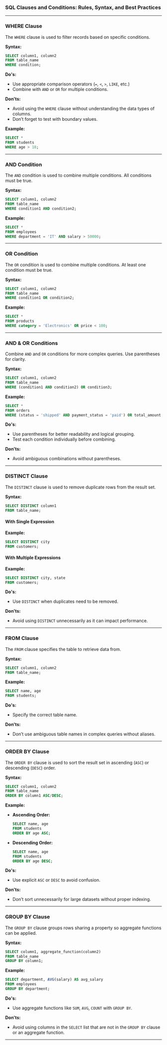 ### SQL Clauses and Conditions: Rules, Syntax, and Best Practices

---

### **WHERE Clause**
The `WHERE` clause is used to filter records based on specific conditions.

**Syntax:**
```sql
SELECT column1, column2
FROM table_name
WHERE condition;
```

**Do's:**
- Use appropriate comparison operators (`=`, `<`, `>`, `LIKE`, etc.)
- Combine with `AND` or `OR` for multiple conditions.

**Don'ts:**
- Avoid using the `WHERE` clause without understanding the data types of columns.
- Don’t forget to test with boundary values.

**Example:**
```sql
SELECT *
FROM students
WHERE age > 18;
```

---

### **AND Condition**
The `AND` condition is used to combine multiple conditions. All conditions must be true.

**Syntax:**
```sql
SELECT column1, column2
FROM table_name
WHERE condition1 AND condition2;
```

**Example:**
```sql
SELECT *
FROM employees
WHERE department = 'IT' AND salary > 50000;
```

---

### **OR Condition**
The `OR` condition is used to combine multiple conditions. At least one condition must be true.

**Syntax:**
```sql
SELECT column1, column2
FROM table_name
WHERE condition1 OR condition2;
```

**Example:**
```sql
SELECT *
FROM products
WHERE category = 'Electronics' OR price < 100;
```

---

### **AND & OR Conditions**
Combine `AND` and `OR` conditions for more complex queries. Use parentheses for clarity.

**Syntax:**
```sql
SELECT column1, column2
FROM table_name
WHERE (condition1 AND condition2) OR condition3;
```

**Example:**
```sql
SELECT *
FROM orders
WHERE (status = 'shipped' AND payment_status = 'paid') OR total_amount > 1000;
```

**Do's:**
- Use parentheses for better readability and logical grouping.
- Test each condition individually before combining.

**Don'ts:**
- Avoid ambiguous combinations without parentheses.

---

### **DISTINCT Clause**
The `DISTINCT` clause is used to remove duplicate rows from the result set.

**Syntax:**
```sql
SELECT DISTINCT column1
FROM table_name;
```

#### **With Single Expression**
**Example:**
```sql
SELECT DISTINCT city
FROM customers;
```

#### **With Multiple Expressions**
**Example:**
```sql
SELECT DISTINCT city, state
FROM customers;
```

**Do's:**
- Use `DISTINCT` when duplicates need to be removed.

**Don'ts:**
- Avoid using `DISTINCT` unnecessarily as it can impact performance.

---

### **FROM Clause**
The `FROM` clause specifies the table to retrieve data from.

**Syntax:**
```sql
SELECT column1, column2
FROM table_name;
```

**Example:**
```sql
SELECT name, age
FROM students;
```

**Do's:**
- Specify the correct table name.

**Don'ts:**
- Don’t use ambiguous table names in complex queries without aliases.

---

### **ORDER BY Clause**
The `ORDER BY` clause is used to sort the result set in ascending (`ASC`) or descending (`DESC`) order.

**Syntax:**
```sql
SELECT column1, column2
FROM table_name
ORDER BY column1 ASC/DESC;
```

**Example:**
- **Ascending Order:**
  ```sql
  SELECT name, age
  FROM students
  ORDER BY age ASC;
  ```
- **Descending Order:**
  ```sql
  SELECT name, age
  FROM students
  ORDER BY age DESC;
  ```

**Do's:**
- Use explicit `ASC` or `DESC` to avoid confusion.

**Don'ts:**
- Don’t sort unnecessarily for large datasets without proper indexing.

---

### **GROUP BY Clause**
The `GROUP BY` clause groups rows sharing a property so aggregate functions can be applied.

**Syntax:**
```sql
SELECT column1, aggregate_function(column2)
FROM table_name
GROUP BY column1;
```

**Example:**
```sql
SELECT department, AVG(salary) AS avg_salary
FROM employees
GROUP BY department;
```

**Do's:**
- Use aggregate functions like `SUM`, `AVG`, `COUNT` with `GROUP BY`.

**Don'ts:**
- Avoid using columns in the `SELECT` list that are not in the `GROUP BY` clause or an aggregate function.

---

